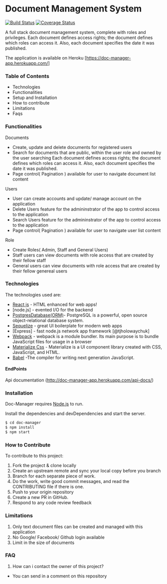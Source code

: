 # Document Management System

[![Build Status](https://travis-ci.org/andela-doni/doc-manager.svg?branch=dev)](https://travis-ci.org/andela-doni/doc-manager)   [![Coverage Status](https://coveralls.io/repos/github/andela-doni/doc-manager/badge.svg?branch=dev)](https://coveralls.io/github/andela-doni/doc-manager?branch=dev)


A full stack document management system, complete with roles and privileges. Each document defines access rights; the document defines which roles can access it. Also, each document specifies the date it was published.

The application is available on Heroku [https://doc-manager-app.herokuapp.com/] 

### Table of Contents

  - Technologies
  - Functionalities
  - Setup and Installation
  - How to contribute
  - Limitations
  - Faqs
  
### Functionalities

Documents
- Create, update and delete documents for registered users 
- Search for documents that are public, within the user role and owned by the user searching 
 Each document defines access rights; the document defines which roles can access it. Also, each document specifies the date it was published.
- Page control( Pagination ) available for user to navigate document list content

Users
- User can create accounts and update/ manage account on the application
- Delete Users feature for the admininstrator of the app to control access to the application
- Search Users feature for the admininstrator of the app to control access to the application
- Page control( Pagination ) available for user to navigate user list content

Role
- Create Roles( Admin, Staff and General Users)
- Staff users can view documents with role access that are created by their fellow staff
- General users can view documents with role access that are created by their fellow genereal users


### Technologies 
The technologies used are:

* [React js](https://facebook.github.io/react/) - HTML enhanced for web apps!
* [node.js] - evented I/O for the backend
* [PostgresDatabase(ORM)](https://www.postgresql.org/)- PostgreSQL is a powerful, open source object-relational database system. 
* [Sequelize](http://docs.sequelizejs.com/) - great UI boilerplate for modern web apps
* [Express] - fast node.js network app framework [@tjholowaychuk]
* [Webpack](https://webpack.js.org/) - webpack is a module bundler. Its main purpose is to bundle JavaScript files for usage in a browser
* [Materialize Css](http://breakdance.io) - Materialize is a UI component library created with CSS, JavaScript, and HTML.
* [Babel](https://babeljs.io/) -The compiler for writing next generation JavaScript.

 
#### EndPoints
Api documentation
(http://doc-manager-app.herokuapp.com/api-docs/)

### Installation

Doc-Manager requires [Node.js](https://nodejs.org/) to run.

Install the dependencies and devDependencies and start the server.

```sh
$ cd doc-manager
$ npm install 
$ npm start
```
### How to Contribute
To contribute to this project:
1. Fork the project & clone locally
2. Create an upstream remote and sync your local copy before you branch
3. Branch for each separate piece of work.
4. Do the work, write good commit messages, and read the CONTRIBUTING file if there is one.
5. Push to your origin repository
6. Create a new PR in GitHub.
7. Respond to any code review feedback

### Limitations
1. Only text document files can be created and managed with this application
2. No Google/ Facebook/ Github login available
3. Limit in the size of documents

### FAQ
1. How can i contact the owner of this project?
- You can send in a comment on this repository


